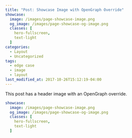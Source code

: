 ```yaml
---
title: "Post: Showcase Image with OpenGraph Override"
showcase:
  image: /images/page-showcase-image.png
  og_image: /images/page-showcase-og-image.png
  classes: [
    hero-fullscreen,
    text-light
  ]
categories:
  - Layout
  - Uncategorized
tags:
  - edge case
  - image
  - layout
last_modified_at: 2017-10-26T15:12:19-04:00
---
```


This post has a header image with an OpenGraph override.

```yaml
showcase:
  image: /images/page-showcase-image.png
  og_image: /images/page-showcase-og-image.png
  classes: [
    hero-fullscreen,
    text-light
  ]
```
